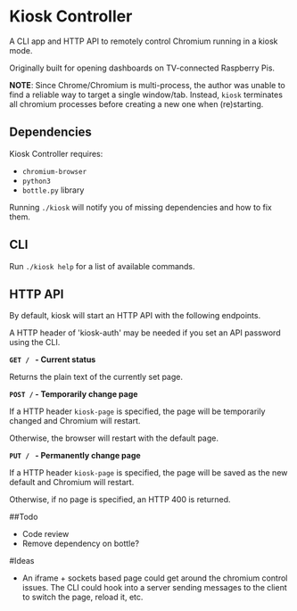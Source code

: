Kiosk Controller
================

A CLI app and HTTP API to remotely control Chromium running in a kiosk mode.

Originally built for opening dashboards on TV-connected Raspberry Pis.

**NOTE**: Since Chrome/Chromium is multi-process, the author was unable to find a reliable way to target a single window/tab. Instead, `kiosk` terminates all chromium processes before creating a new one when (re)starting.

## Dependencies

Kiosk Controller requires:

- `chromium-browser`
- `python3`
- `bottle.py` library

Running `./kiosk` will notify you of missing dependencies and how to fix them.

## CLI

Run `./kiosk help` for a list of available commands.

## HTTP API

By default, kiosk will start an HTTP API with the following endpoints.

A HTTP header of 'kiosk-auth' may be needed if you set an API password using the CLI.

**`GET / ` - Current status**

Returns the plain text of the currently set page.

**`POST /` - Temporarily change page**

If a HTTP header `kiosk-page` is specified, the page will be temporarily changed and Chromium will restart.

Otherwise, the browser will restart with the default page.

**`PUT / ` - Permanently change page**

If a HTTP header `kiosk-page` is specified, the page will be saved as the new default and Chromium will restart.

Otherwise, if no page is specified, an HTTP 400 is returned.

##Todo

- Code review
- Remove dependency on bottle?

#Ideas

- An iframe + sockets based page could get around the chromium control issues. The CLI could hook into a server sending messages to the client to switch the page, reload it, etc.
